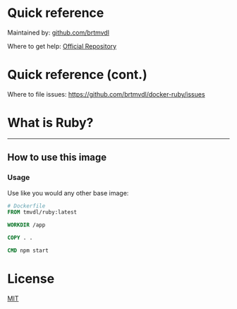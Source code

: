 # Quick reference

Maintained by:
[github.com/brtmvdl](https://github.com/brtmvdl/docker-ruby)

Where to get help:
[Official Repository](https://github.com/brtmvdl/docker-ruby/issues)

# Quick reference (cont.)

Where to file issues:
https://github.com/brtmvdl/docker-ruby/issues

# What is Ruby?

---

## How to use this image

### Usage

Use like you would any other base image:

```Dockerfile
# Dockerfile
FROM tmvdl/ruby:latest

WORKDIR /app

COPY . .

CMD npm start
```

# License

[MIT]()
